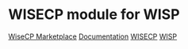 # WISECP module for WISP
[WiseCP Marketplace](https://marketplace.wisecp.com)
[Documentation](https://docs.krenny.dev/books/wisp-module)
[WISECP](https://wisecp.com)
[WISP](https://wisp.gg)
